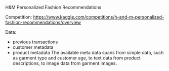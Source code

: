 H&M Personalized Fashion Recommendations

Competition: https://www.kaggle.com/competitions/h-and-m-personalized-fashion-recommendations/overview

Data:
- previous transactions
- customer metadata
- product metadata
The available meta data spans from simple data, such as garment type and customer age, to text data from product descriptions, to image data from garment images.



